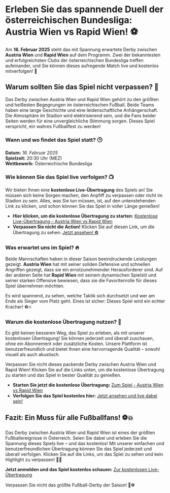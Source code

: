 # Erleben Sie das spannende Duell der österreichischen Bundesliga: Austria Wien vs Rapid Wien! ⚽

Am **16. Februar 2025** steht das mit Spannung erwartete Derby zwischen **Austria Wien** und **Rapid Wien** auf dem Programm. Zwei der bekanntesten und erfolgreichsten Clubs der österreichischen Bundesliga treffen aufeinander, und Sie können dieses aufregende Match live und kostenlos mitverfolgen! 🎉

## Warum sollten Sie das Spiel nicht verpassen? 🎯

Das Derby zwischen Austria Wien und Rapid Wien gehört zu den größten und heißesten Begegnungen im österreichischen Fußball. Beide Teams haben eine lange Geschichte und eine leidenschaftliche Anhängerschaft. Die Atmosphäre im Stadion wird elektrisierend sein, und die Fans beider Seiten werden für eine unvergleichliche Stimmung sorgen. Dieses Spiel verspricht, ein wahres Fußballfest zu werden!

### Wann und wo findet das Spiel statt? 🕒

**Datum:** _16. Februar 2025_  
**Spielzeit:** 20:30 Uhr (MEZ)  
**Wettbewerb:** Österreichische Bundesliga

### Wie können Sie das Spiel live verfolgen? 📺

Wir bieten Ihnen eine **kostenlose Live-Übertragung** des Spiels an! Sie müssen sich keine Sorgen machen, den Anpfiff zu verpassen oder nicht im Stadion zu sein. Alles, was Sie tun müssen, ist, auf den untenstehenden Link zu klicken, und schon können Sie das Spiel in voller Länge genießen!

- **Hier klicken, um die kostenlose Übertragung zu starten:** [Kostenlose Live-Übertragung - Austria Wien vs Rapid Wien](https://tinyurl.com/livestreamfreeo?st=Austria+Vienna+vs+Rapid+Vienna&si=ghc)
- **Verpassen Sie nicht die Action!** Klicken Sie auf diesen Link, um die Übertragung zu sehen: [Jetzt ansehen! ⚽](https://tinyurl.com/livestreamfreeo?st=Austria+Vienna+vs+Rapid+Vienna&si=ghc)

### Was erwartet uns im Spiel? 🔥

Beide Mannschaften haben in dieser Saison beeindruckende Leistungen gezeigt. **Austria Wien** hat mit seiner soliden Defensive und schnellen Angriffen gezeigt, dass sie ein ernstzunehmender Herausforderer sind. Auf der anderen Seite hat **Rapid Wien** mit seinem dynamischen Spielstil und seiner starken Offensive bewiesen, dass sie die Favoritenrolle für dieses Spiel übernehmen möchten.

Es wird spannend, zu sehen, welche Taktik sich durchsetzt und wer am Ende als Sieger vom Platz geht. Eines ist sicher: Dieses Spiel wird ein echter Kracher! ⚽🔥

### Warum die kostenlose Übertragung nutzen? 🎁

Es gibt keinen besseren Weg, das Spiel zu erleben, als mit unserer kostenlosen Übertragung! Sie können jederzeit und überall zuschauen, ohne ein Abonnement oder zusätzliche Kosten. Unsere Plattform ist benutzerfreundlich und bietet Ihnen eine hervorragende Qualität – sowohl visuell als auch akustisch.

Verpassen Sie nicht dieses packende Derby zwischen Austria Wien und Rapid Wien! Klicken Sie auf die Links unten, um die kostenlose Übertragung zu starten und das Spiel in bester Qualität zu genießen.

- **Starten Sie jetzt die kostenlose Übertragung:** [Zum Spiel - Austria Wien vs Rapid Wien](https://tinyurl.com/livestreamfreeo?st=Austria+Vienna+vs+Rapid+Vienna&si=ghc)
- **Verfolgen Sie das Spiel kostenlos hier:** [Jetzt ansehen und live dabei sein!](https://tinyurl.com/livestreamfreeo?st=Austria+Vienna+vs+Rapid+Vienna&si=ghc)

## Fazit: Ein Muss für alle Fußballfans! ⚽💥

Das Derby zwischen Austria Wien und Rapid Wien ist eines der größten Fußballereignisse in Österreich. Seien Sie dabei und erleben Sie die Spannung dieses Spiels live – und das kostenlos! Mit unserer einfachen und benutzerfreundlichen Übertragung können Sie das Spiel jederzeit und überall verfolgen. Klicken Sie auf die Links, um das Spiel zu sehen und kein Highlight zu verpassen! 📲🎉

**Jetzt anmelden und das Spiel kostenlos schauen:** [Zur kostenlosen Live-Übertragung](https://tinyurl.com/livestreamfreeo?st=Austria+Vienna+vs+Rapid+Vienna&si=ghc)

Verpassen Sie nicht das größte Fußball-Derby der Saison! 📅⚽
